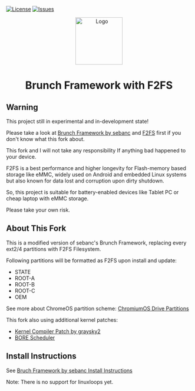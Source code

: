 <div id="top"></div>

<!-- Shields/Logos -->
[![License][license-shield]][license-url]
[![Issues][issues-shield]][issues-url]

<!-- Project Logo -->
<p align="center">
  <a href="https://github.com/NETiSACK/brunch-f2fs" title="Brunch">
   <img src="./Images/decon_icon-512.png" width="128px" alt="Logo"/>
  </a>
</p>
<h1 align="center">Brunch Framework with F2FS</h1>

<!-- Warning -->
## Warning

This project still in experimental and in-development state!

Please take a look at [Brunch Framework by sebanc][bruch-framework] and [F2FS][f2fs] first if you don't know what this fork about.

This fork and I will not take any responsibility If anything bad happened to your device.

F2FS is a best performance and higher longevity for Flash-memory based storage like eMMC, widely used on Android and embedded Linux systems but also known for data lost and corruption upon dirty shutdown.

So, this project is suitable for battery-enabled devices like Tablet PC or cheap laptop with eMMC storage.

Please take your own risk.

<!-- Project Brief -->
## About This Fork

This is a modified version of sebanc's Brunch Framework, replacing every ext2/4 partitions with F2FS Filesystem.

Following partitions will be formatted as F2FS upon install and update:
- STATE
- ROOT-A
- ROOT-B
- ROOT-C
- OEM

See more about ChromeOS partition scheme: [ChromiumOS Drive Partitions][chromiumos-drive-partitions]

This fork also using additional kernel patches:
- [Kernel Compiler Patch by graysky2][kernel-compiler-patch]
- [BORE Scheduler][bore-scheduler]

## Install Instructions

See [Bruch Framework by sebanc Install Instructions][brunch-framework-install-instructions]

Note: There is no support for linuxloops yet.

<!-- Reference Links -->
<!-- Badges -->
[license-shield]: https://img.shields.io/github/license/NETiSACK/brunch-f2fs?label=License&logo=Github&style=flat-square
[license-url]: ./LICENSE
[issues-shield]: https://img.shields.io/github/issues/NETiSACK/brunch-f2fs?label=Issues&logo=Github&style=flat-square
[issues-url]: https://github.com/NETiSACK/brunch-f2fs/issues

<!-- Outbound Links -->
[bruch-framework]: https://github.com/sebanc/brunch
[f2fs]: https://en.wikipedia.org/wiki/F2FS
[chromiumos-drive-partitions]: https://chromium.googlesource.com/chromiumos/docs/+/4cc01f100c5fa7c675dce8ad3742f9c00726f506/disk_format.md#drive-partitions
[brunch-framework-install-instructions]: https://github.com/sebanc/brunch#install-instructions
[kernel-compiler-patch]: https://github.com/graysky2/kernel_compiler_patch
[bore-scheduler]: https://github.com/firelzrd/bore-scheduler